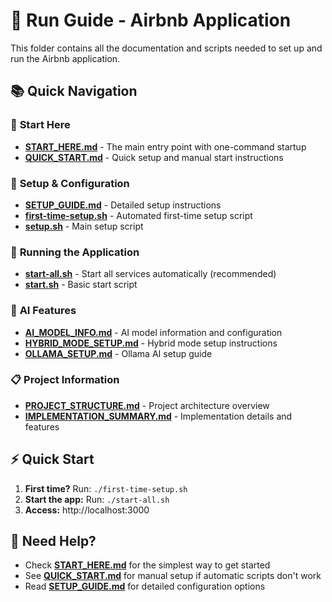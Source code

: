 # 🚀 Run Guide - Airbnb Application

This folder contains all the documentation and scripts needed to set up and run the Airbnb application.

## 📚 Quick Navigation

### 🎯 **Start Here**
- **[START_HERE.md](./START_HERE.md)** - The main entry point with one-command startup
- **[QUICK_START.md](./QUICK_START.md)** - Quick setup and manual start instructions

### 🔧 **Setup & Configuration**
- **[SETUP_GUIDE.md](./SETUP_GUIDE.md)** - Detailed setup instructions
- **[first-time-setup.sh](./first-time-setup.sh)** - Automated first-time setup script
- **[setup.sh](./setup.sh)** - Main setup script

### 🚀 **Running the Application**
- **[start-all.sh](./start-all.sh)** - Start all services automatically (recommended)
- **[start.sh](./start.sh)** - Basic start script

### 🤖 **AI Features**
- **[AI_MODEL_INFO.md](./AI_MODEL_INFO.md)** - AI model information and configuration
- **[HYBRID_MODE_SETUP.md](./HYBRID_MODE_SETUP.md)** - Hybrid mode setup instructions
- **[OLLAMA_SETUP.md](./OLLAMA_SETUP.md)** - Ollama AI setup guide

### 📋 **Project Information**
- **[PROJECT_STRUCTURE.md](./PROJECT_STRUCTURE.md)** - Project architecture overview
- **[IMPLEMENTATION_SUMMARY.md](./IMPLEMENTATION_SUMMARY.md)** - Implementation details and features

## ⚡ Quick Start

1. **First time?** Run: `./first-time-setup.sh`
2. **Start the app:** Run: `./start-all.sh`
3. **Access:** http://localhost:3000

## 📖 Need Help?

- Check **[START_HERE.md](./START_HERE.md)** for the simplest way to get started
- See **[QUICK_START.md](./QUICK_START.md)** for manual setup if automatic scripts don't work
- Read **[SETUP_GUIDE.md](./SETUP_GUIDE.md)** for detailed configuration options
